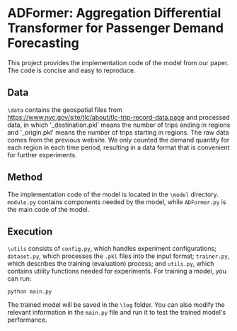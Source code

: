 # ADFormer: Aggregation Differential Transformer for Passenger Demand Forecasting
This project provides the implementation code of the model from our paper. The code is concise and easy to reproduce.

## Data
`\data` contains the geospatial files from <https://www.nyc.gov/site/tlc/about/tlc-trip-record-data.page> and processed data, in which '_destination.pkl' means the number of trips ending in regions and '_origin.pkl' means the number of trips starting in regions. The raw data comes from the previous website. We only counted the demand quantity for each region in each time period, resulting in a data format that is convenient for further experiments.

## Method
The implementation code of the model is located in the `\model` directory. `module.py` contains components needed by the model, while `ADFormer.py` is the main code of the model.

## Execution
`\utils` consists of `config.py`, which handles experiment configurations; `dataset.py`, which processes the `.pkl` files into the input format; `trainer.py`, which describes the training (evaluation) process; and `utils.py`, which contains utility functions needed for experiments.
For training a model, you can run:
```
python main.py
```
The trained model will be saved in the `\log` folder. You can also modify the relevant information in the `main.py` file and run it to test the trained model's performance.

